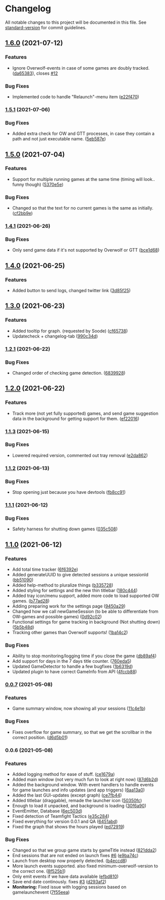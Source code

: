 # Changelog

All notable changes to this project will be documented in this file. See [standard-version](https://github.com/conventional-changelog/standard-version) for commit guidelines.

## [1.6.0](https://github.com/itssimple/overwolf-game-time-tracker/compare/v1.5.1...v1.6.0) (2021-07-12)


### Features

* Ignore Overwolf-events in case of some games are doubly tracked. ([da65383](https://github.com/itssimple/overwolf-game-time-tracker/commit/da653837ef38322f47ffb8f80878b02ffcd314dd)), closes [#12](https://github.com/itssimple/overwolf-game-time-tracker/issues/12)


### Bug Fixes

* Implemented code to handle "Relaunch"-menu item ([e22f470](https://github.com/itssimple/overwolf-game-time-tracker/commit/e22f470c91be0f6870e80bbb258d25f461ce8932))

### [1.5.1](https://github.com/itssimple/overwolf-game-time-tracker/compare/v1.5.0...v1.5.1) (2021-07-06)


### Bug Fixes

* Added extra check for OW and GTT processes, in case they contain a path and not just executable name. ([5eb587e](https://github.com/itssimple/overwolf-game-time-tracker/commit/5eb587e343e14635f6b62e662116126b027622cc))

## [1.5.0](https://github.com/itssimple/overwolf-game-time-tracker/compare/v1.4.1...v1.5.0) (2021-07-04)


### Features

* Support for multiple running games at the same time (timing will look.. funny though) ([5370e5e](https://github.com/itssimple/overwolf-game-time-tracker/commit/5370e5eab7b89c63cabc90e7b5abd5aa7a5948a7))


### Bug Fixes

* Changed so that the text for no current games is the same as initially. ([cf2bb9e](https://github.com/itssimple/overwolf-game-time-tracker/commit/cf2bb9eb476e0e17c9cfcc5946f6fd954ae30449))

### [1.4.1](https://github.com/itssimple/overwolf-game-time-tracker/compare/v1.4.0...v1.4.1) (2021-06-26)


### Bug Fixes

* Only send game data if it's not supported by Overwolf or GTT ([bce1d68](https://github.com/itssimple/overwolf-game-time-tracker/commit/bce1d68c6defbfaf0b4238a69b58e26004d77748))

## [1.4.0](https://github.com/itssimple/overwolf-game-time-tracker/compare/v1.3.0...v1.4.0) (2021-06-25)


### Features

* Added button to send logs, changed twitter link ([3d85f25](https://github.com/itssimple/overwolf-game-time-tracker/commit/3d85f2578f2c29889d23dfa4e82da8ba5c6315a7))

## [1.3.0](https://github.com/itssimple/overwolf-game-time-tracker/compare/v1.2.1...v1.3.0) (2021-06-23)


### Features

* Added tooltip for graph. (requested by Soode) ([cf65738](https://github.com/itssimple/overwolf-game-time-tracker/commit/cf657382389d0a9f28ca082f16eb49306c6d6920))
* Updatecheck + changelog-tab ([990c34d](https://github.com/itssimple/overwolf-game-time-tracker/commit/990c34d14078fdc9046655b6a8b971ecfdfbefd7))

### [1.2.1](https://github.com/itssimple/overwolf-game-time-tracker/compare/v1.2.0...v1.2.1) (2021-06-22)


### Bug Fixes

* Changed order of checking game detection. ([6839928](https://github.com/itssimple/overwolf-game-time-tracker/commit/683992898e96770ad98ce10778580cc00c5a7a66))

## [1.2.0](https://github.com/itssimple/overwolf-game-time-tracker/compare/v1.1.3...v1.2.0) (2021-06-22)


### Features

* Track more (not yet fully supported) games, and send game suggestion data in the background for getting support for them. ([ef22016](https://github.com/itssimple/overwolf-game-time-tracker/commit/ef220164f58847fe97e13c0d935297077e773611))

### [1.1.3](https://github.com/itssimple/overwolf-game-time-tracker/compare/v1.1.2...v1.1.3) (2021-06-15)


### Bug Fixes

* Lowered required version, commented out tray removal ([e2da862](https://github.com/itssimple/overwolf-game-time-tracker/commit/e2da862e336337e2e9cd257063143c6f6569f93e))

### [1.1.2](https://github.com/itssimple/overwolf-game-time-tracker/compare/v1.1.1...v1.1.2) (2021-06-13)


### Bug Fixes

* Stop opening just because you have devtools ([fb8cc91](https://github.com/itssimple/overwolf-game-time-tracker/commit/fb8cc915e5a5caa9781e714674881f3b731ddaa7))

### [1.1.1](https://github.com/itssimple/overwolf-game-time-tracker/compare/v1.1.0...v1.1.1) (2021-06-12)


### Bug Fixes

* Safety harness for shutting down games ([035c508](https://github.com/itssimple/overwolf-game-time-tracker/commit/035c508335f045d7ccaa357003b1bef2817c70e4))

## [1.1.0](https://github.com/itssimple/overwolf-game-time-tracker/compare/v0.0.7...v1.1.0) (2021-06-12)


### Features

* Add total time tracker ([6f6392e](https://github.com/itssimple/overwolf-game-time-tracker/commit/6f6392e5687f60ab69ef85191a6b83de932777aa))
* Added generateUUID to give detected sessions a unique sessionId ([bb51090](https://github.com/itssimple/overwolf-game-time-tracker/commit/bb5109085657efad1dfdb52b05b079c8b71c8c2c))
* Added help-method to pluralize things ([b335728](https://github.com/itssimple/overwolf-game-time-tracker/commit/b335728d9ebb71594e3652be4dd4cf8e599b958e))
* Added styling for settings and the new thin titlebar ([180c444](https://github.com/itssimple/overwolf-game-time-tracker/commit/180c444f7af02d25362c15e658d30f221202aeeb))
* Added tray icon/menu support, added more code to load supported OW games. ([b77ad28](https://github.com/itssimple/overwolf-game-time-tracker/commit/b77ad28407562a718915c005e06aa97cc27e3f94))
* Adding preparing work for the settings page ([9450a29](https://github.com/itssimple/overwolf-game-time-tracker/commit/9450a299b354a0e3d4a2e9f7d22f311bc076aa90))
* Changed how we call newGameSession (to be able to differentiate from OW-games and possible games) ([0d92c02](https://github.com/itssimple/overwolf-game-time-tracker/commit/0d92c02b4c690431cfe875c36adbb2171f0794ce))
* Functional settings for game tracking in background (Not shutting down) ([5b5b48d](https://github.com/itssimple/overwolf-game-time-tracker/commit/5b5b48d64ce1b14fc86833cc649feb3847df7197))
* Tracking other games than Overwolf supports! ([1ba14c2](https://github.com/itssimple/overwolf-game-time-tracker/commit/1ba14c22c2dc51d3a705764f667aa6ca27b16989))


### Bug Fixes

* Ability to stop monitoring/logging time if you close the game ([db89af4](https://github.com/itssimple/overwolf-game-time-tracker/commit/db89af4e2f70779bb480b7ac33dee16574ef63f6))
* Add support for days in the 7 days title counter. ([760eda5](https://github.com/itssimple/overwolf-game-time-tracker/commit/760eda51b3eee30aa2ddd575ca94b75c69878456))
* Updated GameDetector to handle a few bugfixes ([1b6319d](https://github.com/itssimple/overwolf-game-time-tracker/commit/1b6319d6d115980b7d74f76d93341abcd99c1b59))
* Updated plugin to have correct GameInfo from API ([4fccb88](https://github.com/itssimple/overwolf-game-time-tracker/commit/4fccb888c5906db16b423b91de50989810ee283d))

### [0.0.7](https://github.com/itssimple/overwolf-game-time-tracker/compare/v0.0.6...v0.0.7) (2021-05-08)


### Features

* Game summary window, now showing all your sessions ([11c4e1b](https://github.com/itssimple/overwolf-game-time-tracker/commit/11c4e1b62b616c590f877e9036e5cdd0a103d3eb))


### Bug Fixes

* Fixes overflow for game summary, so that we get the scrollbar in the correct position. ([d6d5b01](https://github.com/itssimple/overwolf-game-time-tracker/commit/d6d5b0164f051dc93fe7e4cb5eacfcb2cad07712))

### 0.0.6 (2021-05-08)


### Features

* Added logging method for ease of stuff. ([ce1679a](https://github.com/itssimple/overwolf-game-time-tracker/commit/ce1679aaf00908e1a86770f94beb695e2982ef76))
* Added main window (not very much fun to look at right now) ([87d6b2d](https://github.com/itssimple/overwolf-game-time-tracker/commit/87d6b2d5f75787f6e18035ea9dd5dab21ecb608a))
* Added the background window. With event handlers to handle events for game launches and info updates (and app triggers) ([6aa13a0](https://github.com/itssimple/overwolf-game-time-tracker/commit/6aa13a0e5388e9b7a3bb043df8b3a061a45f9c18))
* Added the last GUI-updates (except graph) ([ce7fb44](https://github.com/itssimple/overwolf-game-time-tracker/commit/ce7fb44032098089b94f4738b170805602c86947))
* Added titlebar (draggable), remade the launcher icon ([50350fc](https://github.com/itssimple/overwolf-game-time-tracker/commit/50350fc3c2fac2c42958a91b99a1cc68631bbbf4))
* Enough to load it unpacked, and background is loading ([30f6a90](https://github.com/itssimple/overwolf-game-time-tracker/commit/30f6a907381e4f8f978198a88910edaff0017619))
* EventEmitter, Database ([6ec503d](https://github.com/itssimple/overwolf-game-time-tracker/commit/6ec503defe019cfff8373d373e9f72989f8d956f))
* Fixed detection of Teamfight Tactics ([e35c284](https://github.com/itssimple/overwolf-game-time-tracker/commit/e35c284556c2b8c88e992e4264ae9db052f4a551))
* Fixed everything for version 0.0.1 and QA ([6451abd](https://github.com/itssimple/overwolf-game-time-tracker/commit/6451abdeab75f53d70589f0ca38406873d16c437))
* Fixed the graph that shows the hours played ([ed72919](https://github.com/itssimple/overwolf-game-time-tracker/commit/ed72919d356a2d12d30bde8db0247a7cf2364448))


### Bug Fixes

* Changed so that we group game starts by gameTitle instead ([821dda2](https://github.com/itssimple/overwolf-game-time-tracker/commit/821dda26735505cc154f9db913c6c552bbfe69bf))
* End sessions that are not ended on launch fixes [#6](https://github.com/itssimple/overwolf-game-time-tracker/issues/6) ([e9ba74c](https://github.com/itssimple/overwolf-game-time-tracker/commit/e9ba74ca5eeabddc2145e93a7ab523b97db57fc5))
* Launch from desktop now properly detected. ([b4eccd8](https://github.com/itssimple/overwolf-game-time-tracker/commit/b4eccd8bb1c5d3ee1a3ce3a36128cf2ce8cc1385))
* More launch events supported. also fixed minimum-overwolf-version to the correct one. ([8f525b1](https://github.com/itssimple/overwolf-game-time-tracker/commit/8f525b1450420b20b552b19c47370d5d81601d33))
* Only emit events if we have data available ([efbd810](https://github.com/itssimple/overwolf-game-time-tracker/commit/efbd810559cc54e71666427bae97b97346921efa))
* Save end date continously. fixes [#3](https://github.com/itssimple/overwolf-game-time-tracker/issues/3) ([d293af2](https://github.com/itssimple/overwolf-game-time-tracker/commit/d293af2a48a6eb1babfafd766ef66f61c78133b9))
* **Monitoring:** Fixed issue with logging sessions based on gamelaunchevent ([7f55eea](https://github.com/itssimple/overwolf-game-time-tracker/commit/7f55eea4afb5c32b4e27f4072797da1b00f6e60c))
